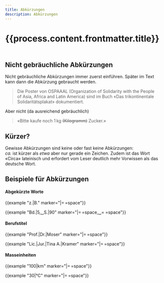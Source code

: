 ```yaml
---
title: Abkürzungen
description: Abkürzungen
---
```


<header>

# {{process.content.frontmatter.title}}

</header>


## Nicht gebräuchliche Abkürzungen
Nicht gebräuchliche Abkürzungen immer zuerst einführen. Später im Text kann dann die Abkürzung gebraucht werden.

> Die Poster von OSPAAAL (Organization of Solidarity with the People of Asia, Africa and Latin America) sind im Buch «Das trikontinentale Solidaritätsplakat» dokumentiert.

Aber nicht (da ausreichend gebräuchlich)
> «Bitte kaufe noch 1 kg ~~(Kilogramm)~~ Zucker.»

## Kürzer?
Gewisse Abkürzungen sind keine oder fast keine Abkürzungen:  
_ca._ ist kürzer als _etwa_ aber nur gerade ein Zeichen. Zudem ist das Wort «Circa» lateinisch und erfordert vom Leser deutlich mehr Vorwissen als das deutsche Wort.



## Beispiele für Abkürzungen

<div class="example-big">

#### Abgekürzte Worte

{{example "z.|B." marker="|=&#x202F;=space"}}

{{example "Bd.|5,␣S.|90" marker="|=&#x202F;=space,␣=​&nbsp;=space"}}

</div>



<div class="example-big">

#### Berufstitel

{{example "Prof.|Dr.|Moser" marker="|=&#x202F;=space"}}

{{example "Lic.|Jur.|Tina&nbsp;A.|Kramer" marker="|=&#x202F;=space"}}

</div>



<div class="example-big">

#### Masseinheiten

{{example "100|km" marker="|=&#x202F;=space"}}

{{example "30|°C" marker="|=&#x202F;=space"}}

</div>
